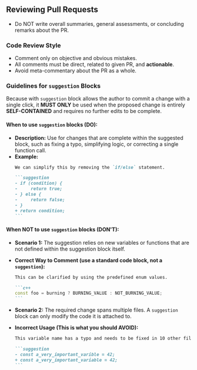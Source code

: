 ## Reviewing Pull Requests

- Do NOT write overall summaries, general assessments, or concluding remarks about the PR.

### Code Review Style

- Comment only on objective and obvious mistakes.
- All comments must be direct, related to given PR, and **actionable**.
- Avoid meta-commentary about the PR as a whole.

### Guidelines for `suggestion` Blocks

Because with `suggestion` block allows the author to commit a change with a single click, it **MUST ONLY** be used when the proposed change is entirely **SELF-CONTAINED** and requires no further edits to be complete.

#### When to use `suggestion` blocks (DO):

- **Description:** Use for changes that are complete within the suggested block, such as fixing a typo, simplifying logic, or correcting a single function call.
- **Example:**
  ````markdown
  We can simplify this by removing the `if/else` statement.

  ```suggestion
  - if (condition) {
  -     return true;
  - } else {
  -     return false;
  - }
  + return condition;
  ```
  ````

#### When NOT to use `suggestion` blocks (DON'T):

- **Scenario 1:** The suggestion relies on new variables or functions that are not defined within the suggestion block itself.
- **Correct Way to Comment (use a standard code block, not a `suggestion`):**
  ````markdown
  This can be clarified by using the predefined enum values.

  ```c++
  const foo = burning ? BURNING_VALUE : NOT_BURNING_VALUE;
  ```
  ````

- **Scenario 2:** The required change spans multiple files. A `suggestion` block can only modify the code it is attached to.
- **Incorrect Usage (This is what you should AVOID):**
  ````markdown
  This variable name has a typo and needs to be fixed in 10 other files as well.

  ```suggestion
  - const a_very_important_varible = 42;
  + const a_very_important_variable = 42;
  ```
  ````
